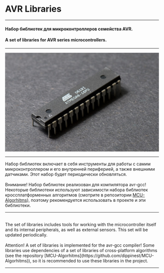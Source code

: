 # AVR Libraries
___

#### Набор библиотек для микроконтроллеров семейства AVR.

#### A set of libraries for AVR series microcontrollers.

___

<img src="/resources/logo.jpg" alt="AVR logo"/>

___

Набор библиотек включает в себя инструменты для работы с самим микроконтроллером и его внутренней периферией, а также внешними датчиками. Этот набор будет периодически обновляться.
<br>
<br>
Внимание! Набор библиотек реализован для компилятора avr-gcc! Некоторые библиотеки используют зависимости набора библиотек кроссплатформенных алгоритмов (смотрите в репозитории [MCU-Algorhitms](https://github.com/dippinest/MCU-Algorhitms)), поэтому рекомендуется использовать в проекте и эти библиотеки.
<br>
___
<br>
The set of libraries includes tools for working with the microcontroller itself and its internal peripherals, as well as external sensors. This set will be updated periodically.
<br>
<br>
Attention! A set of libraries is implemented for the avr-gcc compiler! Some libraries use dependencies of a set of libraries of cross-platform algorithms (see the repository  [MCU-Algorhitms](https://github.com/dippinest/MCU-Algorhitms)), so it is recommended to use these libraries in the project.

___
